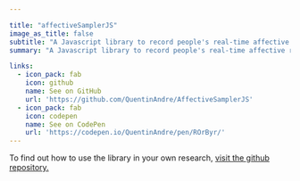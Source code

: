 ```yaml
---

title: "affectiveSamplerJS"
image_as_title: false
subtitle: "A Javascript library to record people's real-time affective reactions to audio/video sequences."
summary: "A Javascript library to record people's real-time affective reactions to audio/video sequences."

links:
  - icon_pack: fab
    icon: github
    name: See on GitHub
    url: 'https://github.com/QuentinAndre/AffectiveSamplerJS'
  - icon_pack: fab
    icon: codepen
    name: See on CodePen
    url: 'https://codepen.io/QuentinAndre/pen/ROrByr/'
---
```


To find out how to use the library in your own research, <a href="https://github.com/QuentinAndre/AffectiveSamplerJS" target="_blank">visit the github repository.</a>






